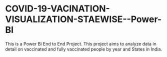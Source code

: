 # COVID-19-VACINATION-VISUALIZATION-STAEWISE--Power-BI

This is a Power Bi End to End Project.
This project aims to analyze data in detail on vaccinated and fully vaccinated people by year and States in India.
